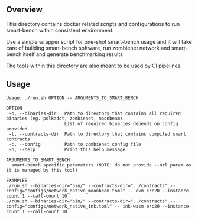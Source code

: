 ## Overview

This directory contains docker related scripts and configurations to run smart-bench within consistent environment.

Use a simple wrapper script for one-shot smart-bench usage and it will take care of building smart-bench software, run zombienet network and smart-bench itself and generate benchmarking results

The tools within this directory are also meant to be used by CI pipelines

## Usage
```
Usage: ./run.sh OPTION -- ARGUMENTS_TO_SMART_BENCH

OPTION
 -b, --binaries-dir   Path to directory that contains all required binaries (eg. polkadot, zombienet, moonbeam)
                      List of required binaries depends on config provided
 -t, --contracts-dir  Path to directory that contains compiled smart contracts
 -c, --config         Path to zombienet config file
 -h, --help           Print this help message

ARGUMENTS_TO_SMART_BENCH
  smart-bench specific parameters (NOTE: do not provide --url param as it is managed by this tool)

EXAMPLES
./run.sh --binaries-dir="bin/" --contracts-dir="../contracts" --config="configs/network_native_moonbeam.toml" -- evm erc20 --instance-count 1 --call-count 10
./run.sh --binaries-dir="bin/" --contracts-dir="../contracts" --config="configs/network_native_ink.toml" -- ink-wasm erc20 --instance-count 1 --call-count 10
```
